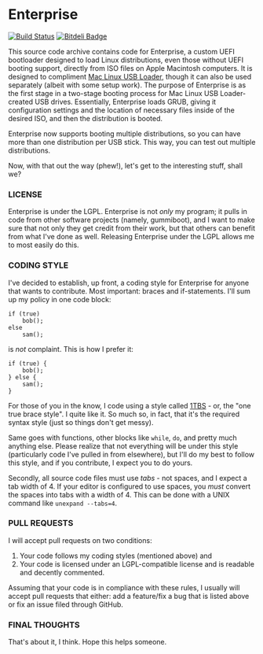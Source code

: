Enterprise
==========
[![Build Status](https://travis-ci.org/SevenBits/Enterprise.png)](https://travis-ci.org/SevenBits/Enterprise)
[![Bitdeli Badge](https://d2weczhvl823v0.cloudfront.net/SevenBits/enterprise/trend.png)](https://bitdeli.com/free "Bitdeli Badge")

This source code archive contains code for Enterprise, a custom UEFI bootloader designed to load Linux distributions, even those without UEFI booting support, directly from ISO files on Apple Macintosh computers. It is designed to compliment [Mac Linux USB Loader](https://github.com/SevenBits/Mac-Linux-USB-Loader), though it can also be used separately (albeit with some setup work). The purpose of Enterprise is as the first stage in a two-stage booting process for Mac Linux USB Loader-created USB drives. Essentially, Enterprise loads GRUB, giving it configuration settings and the location of necessary files inside of the desired ISO, and then the distribution is booted.

Enterprise now supports booting multiple distributions, so you can have more than one distribution per USB stick. This way, you can test out multiple distributions.

Now, with that out the way (phew!), let's get to the interesting stuff, shall we?

### LICENSE ###

Enterprise is under the LGPL. Enterprise is not *only* my program; it pulls in code from other software projects (namely, gummiboot), and I want to make sure that not only they get credit from their work, but that others can benefit from what I've done as well. Releasing Enterprise under the LGPL allows me to most easily do this.

### CODING STYLE ###

I've decided to establish, up front, a coding style for Enterprise for anyone that wants to contribute. Most important: braces and if-statements. I'll sum up my policy in one code block:

    if (true)
        bob();
    else
        sam();

is _not_ complaint. This is how I prefer it:

    if (true) {
        bob();
    } else {
        sam();
    }

For those of you in the know, I code using a style called [1TBS](https://en.wikipedia.org/wiki/Indent_style#Variant:_1TBS "One True Brace Style") - or, the "one true brace style". I quite like it. So much so, in fact, that it's the required syntax style (just so things don't get messy).

Same goes with functions, other blocks like `while`, `do`, and pretty much anything else. Please realize that not everything will be under this style (particularly code I've pulled in from elsewhere), but I'll do my best to follow this style, and if you contribute, I expect you to do yours.

Secondly, all source code files must use *tabs* - not spaces, and I expect a tab width of 4. If your editor is configured to use spaces, you *must* convert the spaces into tabs with a width of 4. This can be done with a UNIX command like `unexpand --tabs=4`.

### PULL REQUESTS ###

I will accept pull requests on two conditions:

1. Your code follows my coding styles (mentioned above) and
2. Your code is licensed under an LGPL-compatible license and is readable and decently commented.

Assuming that your code is in compliance with these rules, I usually will accept pull requests that either: add a feature/fix a bug that is listed above or fix an issue filed through GitHub.

### FINAL THOUGHTS ###

That's about it, I think. Hope this helps someone.
